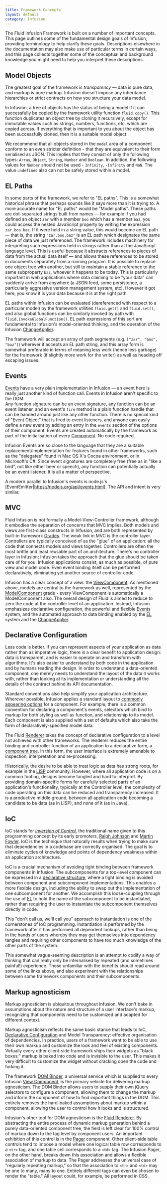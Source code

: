 ```yaml
---
title: Framework Concepts
layout: default
category: Infusion
---
```


The Fluid Infusion Framework is built on a number of important concepts. This page outlines some of the fundamental design goals of Infusion, providing terminology to help clarify these goals. Descriptions elsewhere in the documentation may also make use of particular terms in certain ways, and this page collects together some of the conceptual and background knowledge you might need to help you interpret these descriptions.

## Model Objects

The greatest goal of the framework is *transparency* &#8212; data is pure data, and markup is pure markup. Infusion doesn't impose any inheritance hierarchies or strict contracts on how you structure your data model.

In Infusion, a tree of objects has the status of being a model if it can successfully be copied by the framework utility function `fluid.copy()`. 
This function duplicates an object tree by cloning it recursively, except for immutable values such as strings, numbers, functions, etc. which are copied across. 
If everything that is important to you about the object has been successfully cloned, then it is a suitable model object.

We recommend that all objects stored in the `model` area of a component conform to an even stricter definition - that they are equivalent to their form serialised as JSON. This implies that they
consist of only the following types: `Array`, `Object`, `String`, `Number` and `Boolean`. In addition, the following values for `Number` should not be used - `Infinity`, `-Infinity` and `NaN`. The value
`undefined` also can not be safely stored within a model.

## EL Paths

In some parts of the framework, we refer to "EL paths". This is a somewhat historical phrase that perhaps sounds like it says more than it is trying to. A more accurate name for "EL paths" would be "Model paths". 
These paths are dot-separated strings built from names &#8212; for example if you had defined an object `zar` with a member `boo` which has a member `baz`, 
you could access the nested JavaScript property by writing the expression `zar.boo.baz`. 
If it were held in a string value, this would become an EL path &#8212; that is, the string `"zar.boo.baz"` is an EL path which designates the same piece of data we just referenced. 
The framework includes machinery for interpreting such expressions held in strings rather than at the JavaScript language level. 
This is useful because it abstracts references to pieces of data from the actual data itself &#8212; and allows these references to be stored in documents separately from a running program. 
It is possible to replace one object tree with another, but still to maintain a stable reference to the same subproperty `baz`, whoever it happens to be today. 
This is particularly important in web applications where data claiming to be "your data" can suddenly arrive from anywhere (a JSON feed, some persistence, 
a particularly aggressive version management system, etc). However it got here, you know it is your data because it is at the right path.

EL paths within Infusion can be evaluated (dereferenced with respect to a particular model) by the framework utilities `fluid.get()` and `fluid.set()`, and also global functions can be similarly 
invoked by path with `fluid.invokeGlobalFunction()`. EL path expressions of this sort are fundamental to Infusion's model-oriented thinking, and the operation of the Infusion [ChangeApplier](ChangeApplier.md).

The framework will accept an array of path segments (e.g. `["zar", "boo", "baz"]`) wherever it accepts an EL path string, and this array form is somewhat preferable in terms of meaning less work (hence less garbage) for the
framework (if slightly more work for the writer) as well as heading off escaping issues.

## Events

[Events](InfusionEventSystem.md) have a very plain implementation in Infusion &#8212; an event here is really just another kind of function call. Events in Infusion aren't specific to the DOM.  
Any function signature can be an event signature, any function can be an event listener, and an event's `fire` method is a plain function handle that can be handed around just like any other function. 
There is no special kind of "Event Object" that is fired to event listeners, and anyone can easily define a new event by adding an entry in the `events` section of the options of their component. 
Events are created automatically by the framework as part of the initialisation of every [Component](tutorial-gettingStartedWithInfusion/BasicComponentCreation-Components.md). No code required.

Infusion Events are so close to the language that they are a suitable replacement/implementation for features found in other frameworks, such as the "delegates" found in Mac OS X's Cocoa environment, 
or in Microsoft's C#. Since event signatures are completely free (free as in "like a bird", not like either beer or speech), any function can potentially actually be an event listener. It is all a matter of perspective.

A modern parallel to Infusion's events is node.js's [EventEmitter|https://nodejs.org/api/events.html]. The API and intent is very similar.

## MVC

Fluid Infusion is not formally a Model-View-Controller framework, although it embodies the separation of concerns that MVC implies. 
Both models and views are first-class constructs in Infusion, and are both represented by built-in framework [Grades](ComponentGrades.md). 
The weak link in MVC is the controller layer. Controllers are typically conceived of as the "glue" of an application: all the code that connects models and views together. 
Controllers are often the most brittle and least reusable part of an architecture. There's no controller layer in Infusion; Infusion takes the approach that the glue should be taken care of for you. 
Infusion applications consist, as much as possible, of pure view and model code. Even event binding itself can be performed declaratively, eliminating yet another source of controller code.

Infusion has a clear concept of a view: the [ViewComponent](tutorial-gettingStartedWithInfusion/ViewComponents.md). As mentioned above, models are central to the framework as well, 
represented by the [ModelComponent](tutorial-gettingStartedWithInfusion/ModelComponents.md) grade - every ViewComponent is automatically a ModelComponent also. 
The overall design of Fluid is aimed to reduce to zero the code at the controller level of an application. Instead, Infusion emphasizes declarative configuration, 
the powerful and flexible [Events](InfusionEventSystem.md) system, and the automated approach to data binding enabled by the [EL](#el-paths) system and the [ChangeApplier](ChangeApplier.md).

## Declarative Configuration

Less code is better. If you can represent aspects of your application as data rather than as imperative logic, there is a clear benefit to application design: data is transparent, 
and is easier to operate on and transform with algorithms. It's also easier to understand by both code in the application and by humans reading the design. 
In order to understand a data-oriented component, one merely needs to understand the layout of the data it works with, rather than looking at its implementation or understanding all the details of the contract behind its API documentation.

Standard conventions also help simplify your application architecture. Wherever possible, Infusion applies a standard layout to [commonly appearing options](ComponentConfigurationOptions.md) for a component. 
For example, there is a common convention for declaring a component's events, selectors which bind to markup for both styling as well as function, and relationship to its model. 
Each component is also supplied with a set of defaults which also take the form of declaratively-specified model data.

The Fluid [Renderer](Renderer.md) takes the concept of declarative configuration to a level not achieved with other frameworks. 
The renderer reduces the entire binding and controller function of an application to a declarative form, a [component tree](RendererComponentTrees.md). 
In this form, the user interface is extremely amenable to inspection, interpretation and re-processing.

Historically, the desire to be able to treat logic as data has strong roots, for example in the [LISP](http://en.wikipedia.org/wiki/Lisp_programming_language) community. 
However, where all application code is on a common footing, designs become tangled and hard to interpret. By providing domain-specific forms for carefully selected parts of an application's functionality, 
typically at the Controller level, the complexity of code operating on this data can be reduced and transparency increased. 
It is a productive middle ground, between all application code becoming a candidate to be data (as in LISP), and none of it (as in Java).

## IoC

IoC stands for [*Inversion of Control*](http://en.wikipedia.org/wiki/Inversion_of_control), the traditional name given to this programming concept by its early promoters, 
[Ralph Johnson](http://www.laputan.org/drc/drc.html) and [Martin Fowler](http://martinfowler.com/bliki/InversionOfControl.html). 
IoC is the technique that naturally results when trying to make sure that dependencies in a codebase are correctly organised. 
The goal is to eliminate cycles of knowledge and points of dependency weakness within an application architecture.

IoC is a crucial mechanism of avoiding tight binding between framework components in Infusion. 
The subcomponents for a top-level component can be expressed in a [declarative structure](#declarative-configuration), where a tight binding is avoided between component and subcomponent implementations. 
This enables a more flexible design, including the ability to swap out the implementation of one subcomponent for another. 
We accomplish this loose-coupling through the use of [EL](#el-paths) to hold the name of the subcomponent to be instantiated, rather than requiring the user to instantiate the subcomponent themselves directly in code.

This "don't call us, we'll call you" approach to instantiation is one of the cornerstones of IoC programming. 
Instantiation is performed by the framework after it has performed all dependent lookups, 
rather than being in the hands of users whereby they may get themselves into dependency tangles and requiring other components to have too much knowledge of the other parts of the system.

This somewhat vague-seeming description is an attempt to codify a way of thinking that can really only be internalised by repeated (and sometimes painful!) experience. 
Those unfamiliar with the benefits should read around some of the links above, and also experiment with the relationships between some framework components and their subcomponents.

## Markup agnosticism

Markup agnosticism is ubiquitous throughout Infusion. We don't bake in assumptions about the nature and structure of a user interface's markup, recognizing that components need to be customized and adapted for different context.

Markup agnosticism reflects the same basic stance that leads to IoC, [Declarative Configuration](#declarative-configuration) and Model Transparency: effective organisation of dependencies. 
In practice, users of a framework want to be able to use their own markup and customize the look and feel of existing components. 
Virtually every other client-side framework ships their widgets as "black boxes:" markup is baked into code and is invisible to the user. 
This makes it very difficult to customize the widget without cracking open the code and forking it.

The framework [DOM Binder](DOMBinder.md), a universal service which is supplied to every Infusion [View Component](ComponentConfigurationOptions.md#view-components), is the primary vehicle for delivering markup agnosticism. 
The DOM Binder allows users to supply their own jQuery selectors to configure a component, allowing them to change the markup and inform the component of how to find important things in the DOM. 
This entirely removes the hard-baked assumptions about markup within a component, allowing the user to control how it looks and is structured.

Infusion's other tool for DOM agnosticism is the [Fluid Renderer](Renderer.md). By abstracting the entire process of dynamic markup generation behind a purely data-oriented component tree, 
the field is left clear for 100% control of markup down to the tag level by component users. 
An important exhibition of this control is in the [Pager](to-do/Pager.md) component. 
Other client-side table controls tend to impose a model where one logical table row corresponds to a `<tr>` tag, and one table cell corresponds to a `<td>` tag. 
The Infusion Pager, on the other hand, breaks down this association and allows a flexible association of markup to data. 
The Pager addresses the universal case of "regularly repeating markup," so that the association to `<tr>` and `<td>` may be one to many, many to one. 
Entirely different tags can even be chosen to render the "table." All layout could, for example, be performed in CSS.
